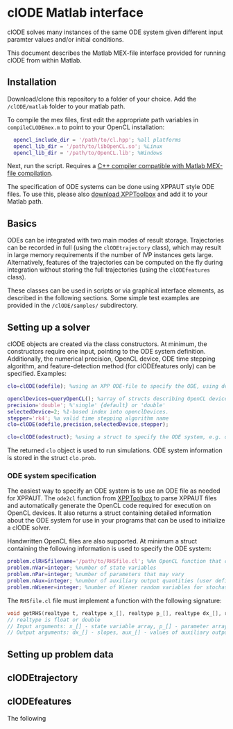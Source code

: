 # clODE Matlab interface

clODE solves many instances of the same ODE system given different input paramter values and/or initial conditions.

This document describes the Matlab MEX-file interface provided for running clODE from within Matlab. 

## Installation

Download/clone this repository to a folder of your choice. Add the `/clODE/matlab` folder to your matlab path. 

To compile the mex files, first edit the appropriate path variables in `compileCLODEmex.m` to point to your OpenCL installation:
``` matlab
  opencl_include_dir = '/path/to/cl.hpp'; %all platforms
  opencl_lib_dir = '/path/to/libOpenCL.so'; %Linux
  opencl_lib_dir = '/path/to/OpenCL.lib'; %Windows
```
Next, run the script. Requires a [C++ compiler compatible with Matlab MEX-file compilation](https://www.mathworks.com/support/requirements/supported-compilers.html).

The specification of ODE systems can be done using XPPAUT style ODE files. To use this, please also [download XPPToolbox](https://github.com/patrickfletcher/xppToolbox) and add it to your Matlab path. 

## Basics

ODEs can be integrated with two main modes of result storage. Trajectories can be recorded in full (using the `clODEtrajectory` class), which may result in large memory requirements if the number of IVP instances gets large. Alternatively, features of the trajectories can be computed on the fly during integration without storing the full trajectories (using the `clODEfeatures` class).

These classes can be used in scripts or via graphical interface elements, as described in the following sections. Some simple test examples are provided in the `/clODE/samples/` subdirectory.

## Setting up a solver

clODE objects are created via the class constructors. At minimum, the constructors require one input, pointing to the ODE system definition. Additionally, the numerical precision, OpenCL device, ODE time stepping algorithm, and feature-detection method (for clODEfeatures only) can be specified. Examples:
``` matlab
clo=clODE(odefile); %using an XPP ODE-file to specify the ODE, using default solver specification: precision='single', selectedDevice=1, stepper='dorpri5'.

openclDevices=queryOpenCL(); %array of structs describing OpenCL devices available
precision='double'; %'single' {default} or 'double' 
selectedDevice=2; %1-based index into openclDevices.
stepper='rk4'; %a valid time stepping algorithm name 
clo=clODE(odefile,precision,selectedDevice,stepper); 

clo=clODE(odestruct); %using a struct to specify the ODE system, e.g. output of ode2cl
```
The returned `clo` object is used to run simulations. ODE system information is stored in the struct `clo.prob`.

### ODE system specification

The easiest way to specify an ODE system is to use an ODE file as needed for XPPAUT. The `ode2cl` function from [XPPToolbox](https://github.com/patrickfletcher/xppToolbox) to parse XPPAUT files and automatically generate the OpenCL code required for execution on OpenCL devices. It also returns a struct containing detailed information about the ODE system for use in your programs that can be used to initialize a clODE solver.

Handwritten OpenCL files are also supported. At minimum a struct containing the following information is used to specify the ODE system:
``` matlab
problem.clRHSfilename='/path/to/RHSfile.cl'; %An OpenCL function that computes the system's vector field
problem.nVar=integer; %number of state variables
problem.nPar=integer; %number of parameters that may vary
problem.nAux=integer; %number of auxiliary output quantities (user defined functions of state variables)
problem.nWiener=integer; %number of Wiener random variables for stochastic simulations
```
The `RHSfile.cl` file must implement a function with the following signature:
``` c
void getRHS(realtype t, realtype x_[], realtype p_[], realtype dx_[], realtype aux_[], realtype w_[]);
// realtype is float or double
// Input arguments: x_[] - state variable array, p_[] - parameter array, w_[] - array of Wiener variable values provided by clODE if nWiener>0. 
// Output arguments: dx_[] - slopes, aux_[] - values of auxiliary output quantities
```

## Setting up problem data



## clODEtrajectory



## clODEfeatures

The following 

###